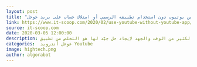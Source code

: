 ```yaml
---
layout: post
title: "كيف أستفيد من يوتيوب دون استخدام تطبيقه الرسمي أو امتلاك حساب على بريد جوجل"
link: https://www.it-scoop.com/2020/02/use-youtube-without-youtube-app/
source: it-scoop.com
date: 2020-03-05 12:00:00
description: منذ أن قررت الاستغناء على جوجل وخدماتها على هاتفي واجهتني العديد من التحدّيّات. إحدى هذه التحدّيّات والتي استهلكت مني الكثير من الوقت والجهد لإيجاد حل جيّد لها هو التخلص من تطبيق Youtube وإيجاد طريقة لاستفادة منه دون الحاجة إلى خدمات جوجل أو حساب على gmail.
categories:  غوغل أندرويد Youtube
image: hightech.png
author: algorabot
---
```

